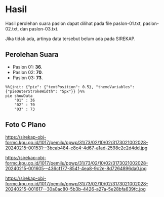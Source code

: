 # Hasil

Hasil perolehan suara paslon dapat dilihat pada file paslon-01.txt, paslon-02.txt, dan paslon-03.txt.

Jika tidak ada, artinya data tersebut belum ada pada SIREKAP.

## Perolehan Suara

 * Paslon 01: **36**.
 * Paslon 02: **70**.
 * Paslon 03: **73**.

```mermaid
%%{init: {"pie": {"textPosition": 0.5}, "themeVariables": {"pieOuterStrokeWidth": "5px"}} }%%
pie showData
    "01" : 36
    "02" : 70
    "03" : 73
```
## Foto C Plano

https://sirekap-obj-formc.kpu.go.id/1017/pemilu/ppwp/31/73/02/10/02/3173021002028-20240215-001531--3bcab484-c8c4-4d67-a1ad-2598c2c2d4dd.jpg

https://sirekap-obj-formc.kpu.go.id/1017/pemilu/ppwp/31/73/02/10/02/3173021002028-20240215-001605--436cf177-854f-4ea8-9c2e-8d7264896da0.jpg

https://sirekap-obj-formc.kpu.go.id/1017/pemilu/ppwp/31/73/02/10/02/3173021002028-20240215-001617--30a0ac80-5b3b-4426-a27a-5e28bfa639fc.jpg
